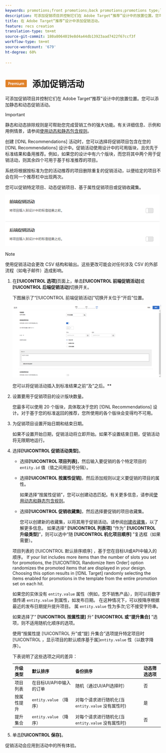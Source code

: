 ```yaml
---
keywords: promotions;front promotions;back promotions;promotions type;list of items;promote by attribute;promote a collection
description: 可添加促销项目并控制它们在 Adobe Target“推荐”设计中的放置位置。您可以添加静态和动态促销活动。
title: 在 Adobe Target“推荐”设计中添加促销活动。
feature: recs creation
translation-type: tm+mt
source-git-commit: 180a8064019e8d4a44db13923aad7422f67ccf3f
workflow-type: tm+mt
source-wordcount: '679'
ht-degree: 60%

---
```



# ![PREMIUM](/help/assets/premium.png) 添加促销活动

可添加促销项目并控制它们在 Adobe Target“推荐”设计中的放置位置。您可以添加静态和动态促销活动。

>[!IMPORTANT]
>
>静态和动态排除规则是可帮助您完成营销工作的强大功能。有关详细信息、示例和用例情景，请参阅[使用动态和静态包含规则](/help/c-recommendations/c-algorithms/use-dynamic-and-static-inclusion-rules.md#concept_4CB5C0FA705D4E449BD0B37B3D987F9F)。

创建 [!DNL Recommendations] 活动时，您可以选择将促销项目包含在您的 [!DNL Recommendations] 设计中。促销活动使用设计中的可用版块，且优先于标准结果和备用推荐。例如，如果您的设计中有六个版块，而您将其中两个用于促销活动，则其余四个可用于基于标准推荐的项目。

系统将根据按标准为您的活动推荐的项目删除重复的促销活动，以便给定的项目不会在同一个推荐栏中出现两次。

您可以促销特定项目、动态促销项目、基于属性促销项目或促销收藏集。

![](assets/add_promotion_toggles.png)

>[!NOTE]
>
>使用促销活动会更改 CSV 结构和输出。这些更改可能会对任何涉及 CSV 的外部流程（如电子邮件）造成影响。

1. 在&#x200B;**[!UICONTROL 选项]**&#x200B;页面上，单击&#x200B;**[!UICONTROL 前端促销活动]**&#x200B;或&#x200B;**[!UICONTROL 后端促销活动]**&#x200B;切换开关。

   下图展示了“[!UICONTROL 前端促销活动]”切换开关位于“开启”位置。

   ![“添加前端促销活动”选项](/help/c-recommendations/t-create-recs-activity/assets/add_promotion_front.png)

   您可以将促销活动插入到标准结果之前“及”之后。**
1. 设置要用于促销项目的设计版块数量。

   您最多可以使用 20 个版块，具体取决于您的 [!DNL Recommendations] 设计。对于基于您的标准返回的推荐，您所使用的各个版块会变得均不可用。

1. 为促销项目设置开始日期和结束日期。

   如果不设置开始日期，促销活动将立即开始。如果不设置结束日期，促销活动将无限期地运行。

1. 选择&#x200B;**[!UICONTROL 促销活动类型]**。

   * 选择&#x200B;**[!UICONTROL 项目列表]**，然后输入要促销的各个特定项目的 `entity.id` 值（值之间用逗号分隔）。

   * 选择&#x200B;**[!UICONTROL 按属性促销]**，然后添加规则以定义要促销的项目的属性。

      如果选择“按属性促销”，您可以创建动态匹配。有关更多信息，请参阅[使用动态和静态包含规则](/help/c-recommendations/c-algorithms/use-dynamic-and-static-inclusion-rules.md#concept_4CB5C0FA705D4E449BD0B37B3D987F9F)。

   * 选择&#x200B;**[!UICONTROL 促销收藏集]**，然后选择要促销的项目收藏集。

      您可以创建新的收藏集，以将其用于促销活动。请参阅[创建收藏集](/help/c-recommendations/c-products/collections.md#task_1256DFF6842141FCAADD9E1428EF7F08)，以了解更多信息。
   如果选择“ **[!UICONTROL 列表项]** ”作为“ **[!UICONTROL 升级类型]**”，则可以选中“随 **[!UICONTROL 机化项目顺序]** ”复选框（如果需要）。

   项目列表的 [!UICONTROL 默认排序顺序] ，基于您在目标UI或API中输入的顺序。 If your list includes more items than the number of slots you set for promotions, the [!UICONTROL Randomize Item Order] option randomizes the promoted items that are displayed in your design. Choosing this option results in [!DNL Target] randomly selecting the items enabled for promotions in the template from the entire promotion set on each hit.

   如果您的实体没有 `entity.value` 属性（例如，您不销售产品），则可以将数字值传递 `entity.value` 到属性，如发布日期。 在这种情况下，可以按降序根据最近的发布日期提升提升项目。 属 `entity.value` 性为多次;它不接受字符串。

   如果选择了“ **[!UICONTROL 按属性提]** 升” **[!UICONTROL 或“提升集合]** ”选项，则不适用随机化顺序的选项。

   使用“按属性提 [!UICONTROL 升”或“提] 升集合”选项提升特定项目时 [!UICONTROL ，显示项目的默认顺序基于属]`entity.value` 性（以数字降序）。

   下表说明了这些选项之间的差异：

   | 升级类型 | 默认排序 | 备份排序 | 动态筛选选项 |
   | --- | --- | --- | --- |
   | 项目列表 | 在目标UI/API中输入的订单 | 随机（通过UI/API选择时） | 否 |
   | 按属性提升 | `entity.value` （降序） | 对每个请求进行随机化(当 `entity.value` 没有属性时) | 是 |
   | 提升集合 | `entity.value` （降序） | 对每个请求进行随机化(当 `entity.value` 没有属性时) | 否 |

1. 单击&#x200B;**[!UICONTROL 保存]**。

促销活动会应用到活动中的所有体验。
